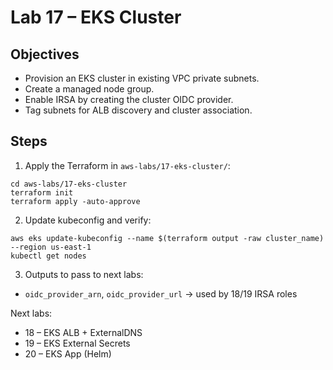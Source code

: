 # Lab 17 – EKS Cluster

## Objectives

- Provision an EKS cluster in existing VPC private subnets.
- Create a managed node group.
- Enable IRSA by creating the cluster OIDC provider.
- Tag subnets for ALB discovery and cluster association.

## Steps

1. Apply the Terraform in `aws-labs/17-eks-cluster/`:

```
cd aws-labs/17-eks-cluster
terraform init
terraform apply -auto-approve
```

2. Update kubeconfig and verify:

```
aws eks update-kubeconfig --name $(terraform output -raw cluster_name) --region us-east-1
kubectl get nodes
```

3. Outputs to pass to next labs:

- `oidc_provider_arn`, `oidc_provider_url` → used by 18/19 IRSA roles

Next labs:

- 18 – EKS ALB + ExternalDNS
- 19 – EKS External Secrets
- 20 – EKS App (Helm)
